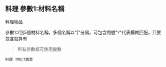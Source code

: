 ## 料理 參數1:材料名稱
料理物品

參數1:2到5個材料名稱，多個名稱以"\|"分隔，可包含問號"?"代表模糊匹配，只要包含就算有


> 所有參數都可使用變數

```
料理 ?肉|?蔬菜

```
